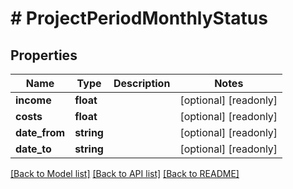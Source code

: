 # # ProjectPeriodMonthlyStatus

## Properties

Name | Type | Description | Notes
------------ | ------------- | ------------- | -------------
**income** | **float** |  | [optional] [readonly]
**costs** | **float** |  | [optional] [readonly]
**date_from** | **string** |  | [optional] [readonly]
**date_to** | **string** |  | [optional] [readonly]

[[Back to Model list]](../../README.md#models) [[Back to API list]](../../README.md#endpoints) [[Back to README]](../../README.md)
